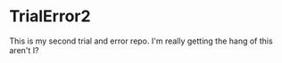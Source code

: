 # TrialError2
This is my second trial and error repo. I'm really getting the hang of this aren't I?
